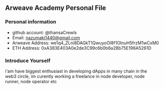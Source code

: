 ## Arweave Academy Personal File

### Personal information

- github account: @thansaCrewls
- Email: nazumaki1440@gmail.com
- Arweave Address: we1q4_ZLni8DAGkT1QwuyoOI8f1OInuH5frzM1wCxM0
- ETH Address: 0xA383E403A0e2de3C99c6b0b6a2Bb75E196A5261D

### Introduce Yourself
 i'am have biggest enthusiast in developing dApps in many chain in the web3 circle, im curently working a freelance in node developer, node runner, node operator etc
